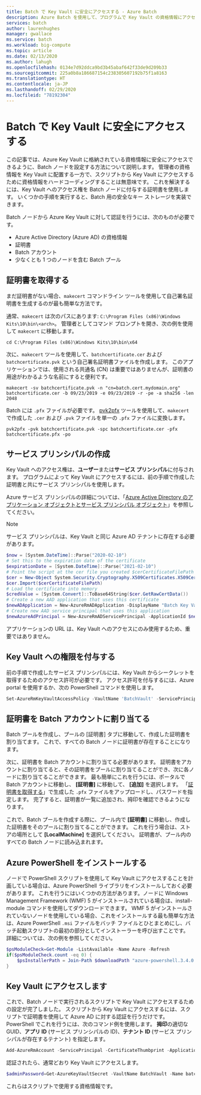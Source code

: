 ```yaml
---
title: Batch で Key Vault に安全にアクセスする - Azure Batch
description: Azure Batch を使用して、プログラムで Key Vault の資格情報にアクセスする方法について説明します。
services: batch
author: laurenhughes
manager: gwallace
ms.service: batch
ms.workload: big-compute
ms.topic: article
ms.date: 02/13/2020
ms.author: lahugh
ms.openlocfilehash: 0134e7d92ddca9bd3b45abaf642f33de9d209b33
ms.sourcegitcommit: 225a0b8a186687154c238305607192b75f1a8163
ms.translationtype: HT
ms.contentlocale: ja-JP
ms.lasthandoff: 02/29/2020
ms.locfileid: "78192304"
---
```

# <a name="securely-access-key-vault-with-batch"></a>Batch で Key Vault に安全にアクセスする

この記事では、Azure Key Vault に格納されている資格情報に安全にアクセスできるように、Batch ノードを設定する方法について説明します。 管理者の資格情報を Key Vault に配置する一方で、スクリプトから Key Vault にアクセスするために資格情報をハードコーディングすることは無意味です。 これを解決するには、Key Vault へのアクセス権を Batch ノードに付与する証明書を使用します。 いくつかの手順を実行すると、Batch 用の安全なキー ストレージを実装できます。

Batch ノードから Azure Key Vault に対して認証を行うには、次のものが必要です。

- Azure Active Directory (Azure AD) の資格情報
- 証明書
- Batch アカウント
- 少なくとも 1 つのノードを含む Batch プール

## <a name="obtain-a-certificate"></a>証明書を取得する

まだ証明書がない場合、`makecert` コマンドライン ツールを使用して自己署名証明書を生成するのが最も簡単な方法です。

通常、`makecert` は次のパスにあります: `C:\Program Files (x86)\Windows Kits\10\bin\<arch>`。 管理者としてコマンド プロンプトを開き、次の例を使用して `makecert` に移動します。

```console
cd C:\Program Files (x86)\Windows Kits\10\bin\x64
```

次に、`makecert` ツールを使用して、`batchcertificate.cer` および `batchcertificate.pvk` という自己署名証明書ファイルを作成します。 このアプリケーションでは、使用される共通名 (CN) は重要ではありませんが、証明書の用途がわかるような名前にすると便利です。

```console
makecert -sv batchcertificate.pvk -n "cn=batch.cert.mydomain.org" batchcertificate.cer -b 09/23/2019 -e 09/23/2019 -r -pe -a sha256 -len 2048
```

Batch には `.pfx` ファイルが必要です。 [pvk2pfx](https://docs.microsoft.com/windows-hardware/drivers/devtest/pvk2pfx) ツールを使用して、`makecert` で作成した `.cer` および `.pvk` ファイルを単一の `.pfx` ファイルに変換します。

```console
pvk2pfx -pvk batchcertificate.pvk -spc batchcertificate.cer -pfx batchcertificate.pfx -po
```

## <a name="create-a-service-principal"></a>サービス プリンシパルの作成

Key Vault へのアクセス権は、**ユーザー**または**サービス プリンシパル**に付与されます。 プログラムによって Key Vault にアクセスするには、前の手順で作成した証明書と共にサービス プリンシパルを使用します。

Azure サービス プリンシパルの詳細については、「[Azure Active Directory のアプリケーション オブジェクトとサービス プリンシパル オブジェクト](../active-directory/develop/app-objects-and-service-principals.md)」を参照してください。

> [!NOTE]
> サービス プリンシパルは、Key Vault と同じ Azure AD テナントに存在する必要があります。

```powershell
$now = [System.DateTime]::Parse("2020-02-10")
# Set this to the expiration date of the certificate
$expirationDate = [System.DateTime]::Parse("2021-02-10")
# Point the script at the cer file you created $cerCertificateFilePath = 'c:\temp\batchcertificate.cer'
$cer = New-Object System.Security.Cryptography.X509Certificates.X509Certificate2
$cer.Import($cerCertificateFilePath)
# Load the certificate into memory
$credValue = [System.Convert]::ToBase64String($cer.GetRawCertData())
# Create a new AAD application that uses this certificate
$newADApplication = New-AzureRmADApplication -DisplayName "Batch Key Vault Access" -HomePage "https://batch.mydomain.com" -IdentifierUris "https://batch.mydomain.com" -certValue $credValue -StartDate $now -EndDate $expirationDate
# Create new AAD service principal that uses this application
$newAzureAdPrincipal = New-AzureRmADServicePrincipal -ApplicationId $newADApplication.ApplicationId
```

アプリケーションの URL は、Key Vault へのアクセスにのみ使用するため、重要ではありません。

## <a name="grant-rights-to-key-vault"></a>Key Vault への権限を付与する

前の手順で作成したサービス プリンシパルには、Key Vault からシークレットを取得するためのアクセス許可が必要です。 アクセス許可を付与するには、Azure portal を使用するか、次の PowerShell コマンドを使用します。

```powershell
Set-AzureRmKeyVaultAccessPolicy -VaultName 'BatchVault' -ServicePrincipalName '"https://batch.mydomain.com' -PermissionsToSecrets 'Get'
```

## <a name="assign-a-certificate-to-a-batch-account"></a>証明書を Batch アカウントに割り当てる

Batch プールを作成し、プールの [証明書] タブに移動して、作成した証明書を割り当てます。 これで、すべての Batch ノードに証明書が存在することになります。

次に、証明書を Batch アカウントに割り当てる必要があります。 証明書をアカウントに割り当てると、その証明書をプールに割り当てることができ、次に各ノードに割り当てることができます。 最も簡単にこれを行うには、ポータルで Batch アカウントに移動し、 **[証明書]** に移動して、 **[追加]** を選択します。 「[証明書を取得する](#obtain-a-certificate)」で生成した `.pfx` ファイルをアップロードし、パスワードを指定します。 完了すると、証明書が一覧に追加され、拇印を確認できるようになります。

これで、Batch プールを作成する際に、プール内で **[証明書]** に移動し、作成した証明書をそのプールに割り当てることができます。 これを行う場合は、ストアの場所として **[LocalMachine]** を選択してください。 証明書が、プール内のすべての Batch ノードに読み込まれます。

## <a name="install-azure-powershell"></a>Azure PowerShell をインストールする

ノードで PowerShell スクリプトを使用して Key Vault にアクセスすることを計画している場合は、Azure PowerShell ライブラリをインストールしておく必要があります。 これを行うにはいくつかの方法があります。ノードに Windows Management Framework (WMF) 5 がインストールされている場合は、install-module コマンドを使用してダウンロードできます。 WMF 5 がインストールされていないノードを使用している場合、これをインストールする最も簡単な方法は、Azure PowerShell `.msi` ファイルをバッチ ファイルとひとまとめにし、バッチ起動スクリプトの最初の部分としてインストーラーを呼び出すことです。 詳細については、次の例を参照してください。

```powershell
$psModuleCheck=Get-Module -ListAvailable -Name Azure -Refresh
if($psModuleCheck.count -eq 0) {
    $psInstallerPath = Join-Path $downloadPath "azure-powershell.3.4.0.msi" Start-Process msiexec.exe -ArgumentList /i, $psInstallerPath, /quiet -wait
}
```

## <a name="access-key-vault"></a>Key Vault にアクセスします

これで、Batch ノードで実行されるスクリプトで Key Vault にアクセスするための設定が完了しました。 スクリプトから Key Vault にアクセスするには、スクリプトで証明書を使用して Azure AD に対する認証を行うだけです。 PowerShell でこれを行うには、次のコマンド例を使用します。 **拇印**の適切な GUID、**アプリ ID** (サービス プリンシパルの ID)、**テナント ID** (サービス プリンシパルが存在するテナント) を指定します。

```powershell
Add-AzureRmAccount -ServicePrincipal -CertificateThumbprint -ApplicationId
```

認証されたら、通常どおり Key Vault にアクセスします。

```powershell
$adminPassword=Get-AzureKeyVaultSecret -VaultName BatchVault -Name batchAdminPass
```

これらはスクリプトで使用する資格情報です。
